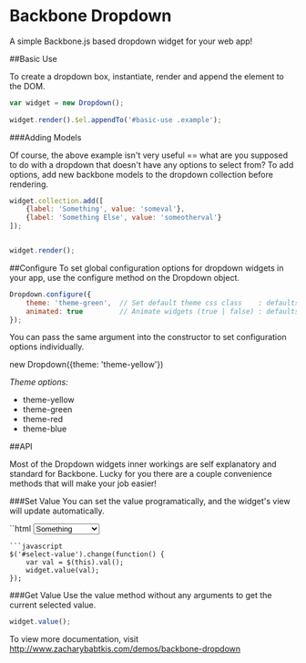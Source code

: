 Backbone Dropdown
=================
A simple Backbone.js based dropdown widget for your web app!

##Basic Use

To create a dropdown box, instantiate, render and append the element to the DOM.
```javascript
var widget = new Dropdown();
                
widget.render().$el.appendTo('#basic-use .example');
```
###Adding Models

Of course, the above example isn't very useful == what are you supposed to do with a dropdown that doesn't have any options to select from? To add options, add new backbone models to the dropdown collection before rendering.

```javascript
widget.collection.add([
    {label: 'Something', value: 'someval'},
    {label: 'Something Else', value: 'someotherval'}
]);


widget.render();
```

##Configure
To set global configuration options for dropdown widgets in your app, use the configure method on the Dropdown object.

```javascript
Dropdown.configure({
    theme: 'theme-green',  // Set default theme css class    : defaults to 'theme-green'.
    animated: true         // Animate widgets (true | false) : defaults to true.
});
```

You can pass the same argument into the constructor to set configuration options individually.

new Dropdown({theme: 'theme-yellow'})

*Theme options:*
* theme-yellow
* theme-green
* theme-red
* theme-blue

##API

Most of the Dropdown widgets inner workings are self explanatory and standard for Backbone. Lucky for you there are a couple convenience methods that will make your job easier!

###Set Value
You can set the value programatically, and the widget's view will update automatically.

``html
<select id='select-value'>
    <option value='someval'>Something</option>
    <option value='someotherval'>Something Else</option>
</select>
```
```javascript
$('#select-value').change(function() {
    var val = $(this).val();
    widget.value(val);
});
```

###Get Value
Use the value method without any arguments to get the current selected value.

```javascript
widget.value();
```

To view more documentation, visit http://www.zacharybabtkis.com/demos/backbone-dropdown
